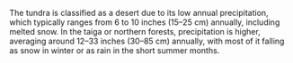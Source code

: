 The tundra is classified as a desert due to its low annual precipitation, which typically ranges from 6 to 10 inches (15–25 cm) annually, including melted snow. In the taiga or northern forests, precipitation is higher, averaging around 12–33 inches (30–85 cm) annually, with most of it falling as snow in winter or as rain in the short summer months.